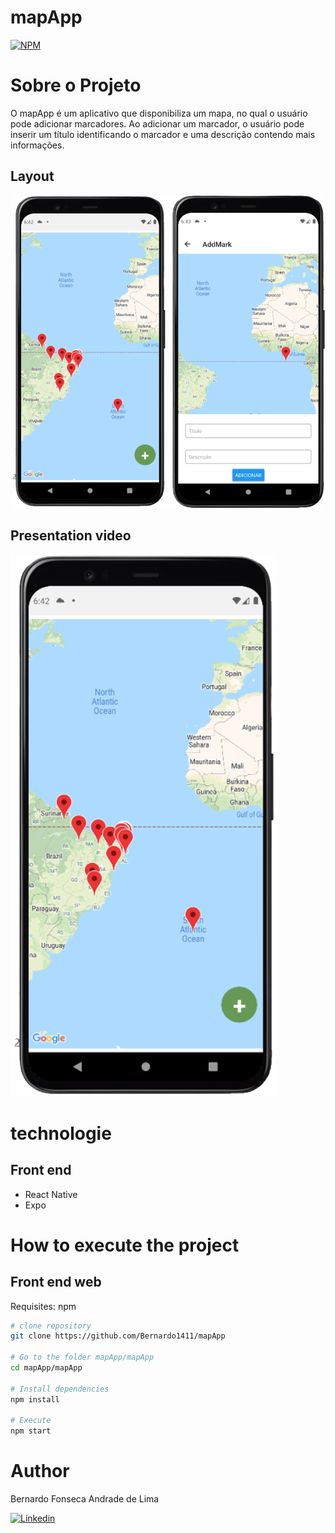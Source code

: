 # mapApp
[![NPM](https://img.shields.io/npm/l/react)](https://github.com/Bernardo1411/mapApp/blob/master/LICENSE) 

# Sobre o Projeto

O mapApp é um aplicativo que disponibiliza um mapa, no qual o usuário pode adicionar marcadores. Ao adicionar um marcador, o usuário pode inserir um título identificando o marcador e uma descrição contendo mais informações.

## Layout

<img src="https://github.com/Bernardo1411/mapApp/blob/master/mapApp/assets/mapappmain.png" alt="map_page" width="250" height="500" /> <img src="https://github.com/Bernardo1411/mapApp/blob/master/mapApp/assets/mapappinsertmark.png" alt="marker_page" width="250" height="500" />

## Presentation video

  [![IMAGE ALT TEXT](https://github.com/Bernardo1411/mapApp/blob/master/mapApp/assets/mapappmain.png)](https://drive.google.com/file/d/1N4OXuiNJDn62Yq8eU8PSD8OMoBp3BWnm/view?usp=sharing "mapApp video") 

# technologie
## Front end
- React Native
- Expo

# How to execute the project
## Front end web
Requisites: npm

```bash
# clone repository
git clone https://github.com/Bernardo1411/mapApp

# Go to the folder mapApp/mapApp
cd mapApp/mapApp

# Install dependencies
npm install

# Execute
npm start
```

# Author

Bernardo Fonseca Andrade de Lima

[![Linkedin](https://img.shields.io/badge/LinkedIn-0077B5?style=for-the-badge&logo=linkedin&logoColor=white)](https://www.linkedin.com/in/bernardo-fonseca-97926811b/)
